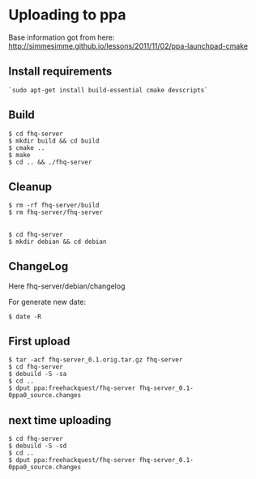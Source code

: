
# Uploading to ppa

Base information got from here: http://simmesimme.github.io/lessons/2011/11/02/ppa-launchpad-cmake

## Install requirements

	`sudo apt-get install build-essential cmake devscripts`
	
## Build

	
	$ cd fhq-server
	$ mkdir build && cd build
	$ cmake ..
	$ make
	$ cd .. && ./fhq-server

## Cleanup

	$ rm -rf fhq-server/build
	$ rm fhq-server/fhq-server
	
## 

	$ cd fhq-server
	$ mkdir debian && cd debian


## ChangeLog

Here fhq-server/debian/changelog

For generate new date:

	$ date -R

## First upload

	$ tar -acf fhq-server_0.1.orig.tar.gz fhq-server
	$ cd fhq-server
	$ debuild -S -sa
	$ cd ..
	$ dput ppa:freehackquest/fhq-server fhq-server_0.1-0ppa0_source.changes

## next time uploading

	$ cd fhq-server
	$ debuild -S -sd
	$ cd ..
	$ dput ppa:freehackquest/fhq-server fhq-server_0.1-0ppa0_source.changes
